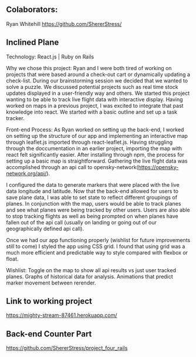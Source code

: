 ## Colaborators:
Ryan Whitehill
https://github.com/ShererStress/

## Inclined Plane
Technology:
React.js | 
Ruby on Rails

Why we chose this project:
Ryan and I were both tired of working on projects that were based around a check-out cart or dynamically updating a check-list. During our brainstorming session we decided that we wanted to solve a puzzle. We discussed potential projects such as real time stock updates displayed in a user-friendly way and others. We started this project wanting to be able to track live flight data with interactive display. Having worked on maps in a previous project, I was excited to integrate that past knowledge into react. We started with a basic outline and set up a task tracker.

Front-end Process:
As Ryan worked on setting up the back-end, I worked on setting up the structure of our app and implementing an interactive map through leaflet.js imported through react-leaflet.js. Having struggling through the doccumentation in an earlier project, importing the map with react felt significantly easier. After installing through npm, the process for setting up a basic map is straightforward. Gathering the live flight data was accomplished through an api call to opensky-network(https://opensky-network.org/api/). 

I configured the data to generate markers that were placed with the live data longitude and latitude. Now that the back-end allowed for users to save plane data, I was able to set state to reflect different groupings of planes. In conjunction with the map, users would be able to track planes and see what planes were being tracked by other users. Users are also able to stop tracking flights as well as being prompted on when planes have fallen out of the api call (usually on landing or going out of our geographically defined api call).

Once we had our app functioning properly (wishlist for future improvements still to come) I styled the app using CSS grid. I found that using grid was a much more efficient and predictable way to style compared with flexbox or float. 

Wishlist:
Toggle on the map to show all api results vs just user tracked planes.
Graphs of historical data for analysis.
Animations that predict marker movement between rerender.

## Link to working project
https://mighty-stream-87461.herokuapp.com/

## Back-end Counter Part
https://github.com/ShererStress/project_four_rails
